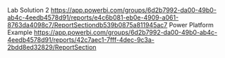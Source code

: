 Lab Solution 2
https://app.powerbi.com/groups/6d2b7992-da00-49b0-ab4c-4eedb4578d91/reports/e4c6b081-eb0e-4909-a061-8763da4098c7/ReportSectiondb539b0875a811945ac7
Power Platform Example https://app.powerbi.com/groups/6d2b7992-da00-49b0-ab4c-4eedb4578d91/reports/42c7aec1-7fff-4dec-9c3a-2bdd8ed32829/ReportSection